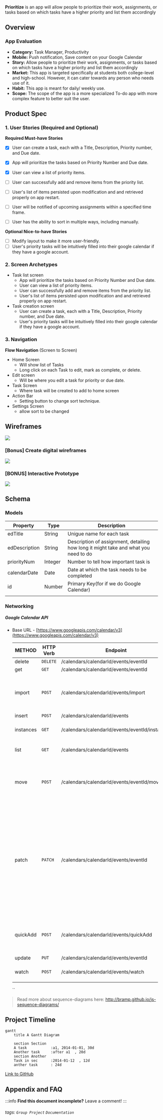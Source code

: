 **Prioritize** is an app will allow people to prioritize their work, assignments, or tasks based on which tasks have a higher priority and list them accordingly

## Overview


### App Evaluation

- **Category:** Task Manager, Productivity
- **Mobile:** Push notification, Save content on your Google Calendar
- **Story:** Allow people to prioritize their work, assignments, or tasks based on which tasks have a higher priority and list them accordingly
- **Market:**  This app is targeted specifically at students both college-level and high-school. However, it can cater towards any person who needs use of it.
- **Habit:** This app is meant for daily/ weekly use. 
- **Scope:** The scope of the app is a more specialized To-do app with more complex feature to better suit the user.

## Product Spec

### 1. User Stories (Required and Optional)

**Required Must-have Stories**
- [x] User can create a task, each with a Title, Description, Priority number, and Due date.
- [x] App will prioritize the tasks based on Priority Number and Due date.
- [x] User can view a list of priority items.
- [ ] User can successfully add and remove items from the priority list.
- [ ] User's list of items persisted upon modification and and retrieved properly on app restart.
- [ ] User will be notified of upcoming assignments within a specified time frame. 
- [ ] User has the ability to sort in multiple ways, including manually.


**Optional Nice-to-have Stories**

- [ ] Modify layout to make it more user-friendly.
- [ ] User's priority tasks will be intuitively filled into their google calendar if they have a google account. 

### 2. Screen Archetypes

* Task list screen
   * App will prioritize the tasks based on Priority Number and Due date.
   * User can view a list of priority items.
   * User can successfully add and remove items from the priority list.
   * User's list of items persisted upon modification and and retrieved properly on app restart.
* Task creation screen
   * User can create a task, each with a Title, Description, Priority number, and Due date.
   * User's priority tasks will be intuitively filled into their google calendar if they have a google account. 

### 3. Navigation
**Flow Navigation** (Screen to Screen)

* Home Screen
   * Will show list of Tasks
   * Long click on each Task to edit, mark as complete, or delete.
* Edit screen
   * Will be where you edit a task for priority or due date.
* Task Screen
    * Where task will be created to add to home screen
* Action Bar
    * Setting button to change sort technique.
* Settings Screen
    * allow sort to be changed

## Wireframes
![](https://i.imgur.com/eQCGNui.jpg)

### [Bonus] Create digital wireframes
![](https://i.imgur.com/UA1xMJp.png)

### [BONUS] Interactive Prototype
![](https://i.imgur.com/tVged2s.gif)


## Schema 
### Models

   | Property      | Type     | Description |
   | ------------- | -------- | ------------|
   | edTitle       | String   |Unigue name for each task |
   | edDescription | String   |Description of assignment, detailing how long it might take and what you need to do |
   | priorityNum   | Integer  | Number to tell how important task is  |
   | calendarDate  | Date     | Date at which the task needs to be completed|
   | id            | Number   | Primary Key(for if we do Google Calendar) |
   |     |    |  |

### Networking

##### Google Calendar API
- Base URL - [https://www.googleapis.com/calendar/v3](https://www.googleapis.com/calendar/v3)

   METHOD |HTTP Verb | Endpoint | Description
   ----------|----------|----------|------------
    delete|`DELETE` |/calendars/calendarId/events/eventId| Deletes an event.|
    get|`GET `|/calendars/calendarId/events/eventId|Returns an event.|
   import |`POST`| /calendars/calendarId/events/import|Imports an event. This operation is used to add a private copy of an existing event to a calendar.|
    insert|`POST`|/calendars/calendarId/events| Creates an event.|
    instances|`GET`|/calendars/calendarId/events/eventId/instances|Returns instances of the specified recurring event.|
  list  |`GET`|  /calendars/calendarId/events|Returns events on the specified calendar.|
    move|`POST`|/calendars/calendarId/events/eventId/move|	Moves an event to another calendar, i.e. changes an event's organizer.Required query parameters: destination|
    patch|`PATCH`|/calendars/calendarId/events/eventId|Updates an event. This method supports patch semantics. The field values you specify replace the existing values. Fields that you don’t specify in the request remain unchanged. Array fields, if specified, overwrite the existing arrays; this discards any previous array elements.|
    quickAdd|`POST`|/calendars/calendarId/events/quickAdd|	Creates an event based on a simple text string.Required query parameters: text|
    update|`PUT`|/calendars/calendarId/events/eventId| Updates an event.|
    watch|`POST`|/calendars/calendarId/events/watch|	Watch for changes to Events resources.|

    ``





> Read more about sequence-diagrams here: http://bramp.github.io/js-sequence-diagrams/

Project Timeline
---
```mermaid
gantt
    title A Gantt Diagram

    section Section
    A task           :a1, 2014-01-01, 30d
    Another task     :after a1  , 20d
    section Another
    Task in sec      :2014-01-12  , 12d
    anther task      : 24d
```
[Link to GitHub](https://github.com/Oceanwalker10/Prioritize)
## Appendix and FAQ

:::info
**Find this document incomplete?** Leave a comment!
:::

###### tags: `Group Project` `Documentation`
